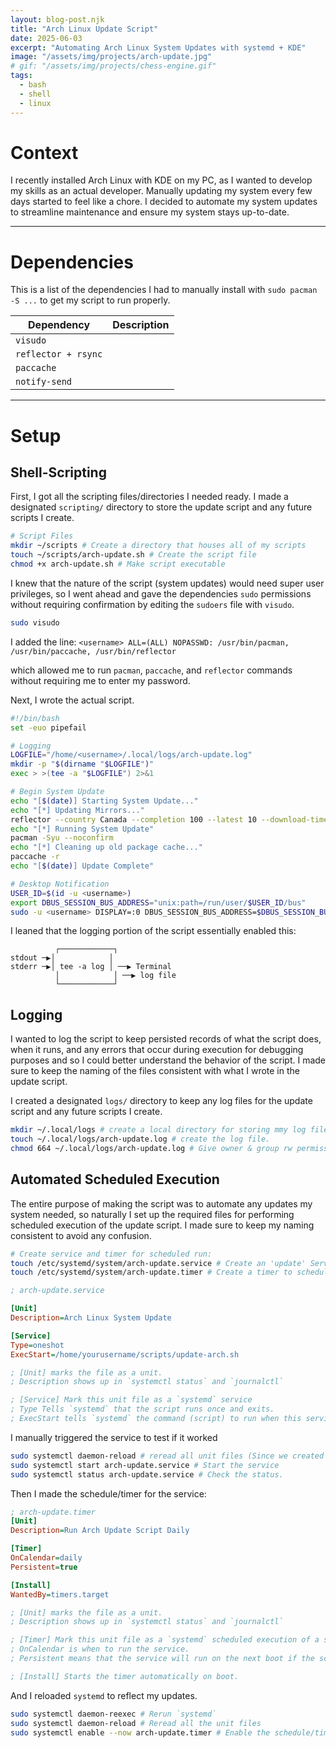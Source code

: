 ```yaml
---
layout: blog-post.njk
title: "Arch Linux Update Script"
date: 2025-06-03
excerpt: "Automating Arch Linux System Updates with systemd + KDE"
image: "/assets/img/projects/arch-update.jpg"
# gif: "/assets/img/projects/chess-engine.gif"
tags:
  - bash
  - shell
  - linux
---
```


# Context
I recently installed Arch Linux with KDE on my PC, as I wanted to develop my skills as an actual developer. Manually updating my system every few days started to feel like a chore. I decided to automate my system updates to streamline maintenance and ensure my system stays up-to-date.

---
# Dependencies

This is a list of the dependencies I had to manually install with `sudo pacman -S ...` to get my script to run properly.

| Dependency          | Description |
| ------------------- | ----------- |
| `visudo`            |             |
| `reflector + rsync` |             |
| `paccache`          |             |
| `notify-send`       |             |

---
# Setup

## Shell-Scripting
First, I got all the scripting files/directories I needed ready. I made a designated `scripting/` directory to store the update script and any future scripts I create.

```bash
# Script Files
mkdir ~/scripts # Create a directory that houses all of my scripts
touch ~/scripts/arch-update.sh # Create the script file
chmod +x arch-update.sh # Make script executable
```

I knew that the nature of the script (system updates) would need super user privileges, so I went ahead and gave the dependencies `sudo` permissions without requiring confirmation by editing the `sudoers` file with `visudo`.

```bash
sudo visudo
```

I added the line:
`<username> ALL=(ALL) NOPASSWD: /usr/bin/pacman, /usr/bin/paccache, /usr/bin/reflector`

which allowed me to run `pacman`, `paccache`, and `reflector` commands without requiring me to enter my password.

Next, I wrote the actual script.

```bash
#!/bin/bash
set -euo pipefail

# Logging
LOGFILE="/home/<username>/.local/logs/arch-update.log"
mkdir -p "$(dirname "$LOGFILE")"
exec > >(tee -a "$LOGFILE") 2>&1

# Begin System Update
echo "[$(date)] Starting System Update..."
echo "[*] Updating Mirrors..."
reflector --country Canada --completion 100 --latest 10 --download-timeout 60 --sort rate --save /etc/pacman.d/mirrorlist
echo "[*] Running System Update"
pacman -Syu --noconfirm
echo "[*] Cleaning up old package cache..."
paccache -r
echo "[$(date)] Update Complete"

# Desktop Notification
USER_ID=$(id -u <username>)
export DBUS_SESSION_BUS_ADDRESS="unix:path=/run/user/$USER_ID/bus"
sudo -u <username> DISPLAY=:0 DBUS_SESSION_BUS_ADDRESS=$DBUS_SESSION_BUS_ADDRESS notify-send "System Update" "Update completed!"
```

I leaned that the logging portion of the script essentially enabled this:
```plaintext
          ┌────────────┐
stdout ─▶│            │
stderr ─▶│ tee -a log │ ──▶ Terminal
          │            │ ──▶ log file
          └────────────┘
```
## Logging

I wanted to log the script to keep persisted records of what the script does, when it runs, and any errors that occur during execution for debugging purposes and so I could better understand the behavior of the script. I made sure to keep the naming of the files consistent with what I wrote in the update script.

I created a designated `logs/` directory to keep any log files for the update script and any future scripts I create.

```bash
mkdir ~/.local/logs # create a local directory for storing mmy log files.
touch ~/.local/logs/arch-update.log # create the log file.
chmod 664 ~/.local/logs/arch-update.log # Give owner & group rw permissions and other read-only permissions.
```

## Automated Scheduled Execution

The entire purpose of making the script was to automate any updates my system needed, so naturally I set up the required files for performing scheduled execution of the update script. I made sure to keep my naming consistent to avoid any confusion.

```bash
# Create service and timer for scheduled run:
touch /etc/systemd/system/arch-update.service # Create an 'update' Service that will execute arch-update.sh.
touch /etc/systemd/system/arch-update.timer # Create a timer to schedule when the service runs.
```

```ini
; arch-update.service

[Unit]
Description=Arch Linux System Update

[Service]
Type=oneshot
ExecStart=/home/yourusername/scripts/update-arch.sh

; [Unit] marks the file as a unit.
; Description shows up in `systemctl status` and `journalctl`

; [Service] Mark this unit file as a `systemd` service
; Type Tells `systemd` that the script runs once and exits.
; ExecStart tells `systemd` the command (script) to run when this service starts.
```

I manually triggered the service to test if it worked

```bash
sudo systemctl daemon-reload # reread all unit files (Since we created I new service)
sudo systemctl start arch-update.service # Start the service
sudo systemctl status arch-update.service # Check the status.
```

Then I made the schedule/timer for the service:

```ini
; arch-update.timer
[Unit]
Description=Run Arch Update Script Daily

[Timer]
OnCalendar=daily
Persistent=true

[Install]
WantedBy=timers.target

; [Unit] marks the file as a unit.
; Description shows up in `systemctl status` and `journalctl`

; [Timer] Mark this unit file as a `systemd` scheduled execution of a service.
; OnCalendar is when to run the service.
; Persistent means that the service will run on the next boot if the scheduled time elapsed while the system was off.

; [Install] Starts the timer automatically on boot.
```

And I reloaded `systemd` to reflect my updates.
```bash
sudo systemctl daemon-reexec # Rerun `systemd`
sudo systemctl daemon-reload # Reread all the unit files
sudo systemctl enable --now arch-update.timer # Enable the schedule/timer for the service
```
